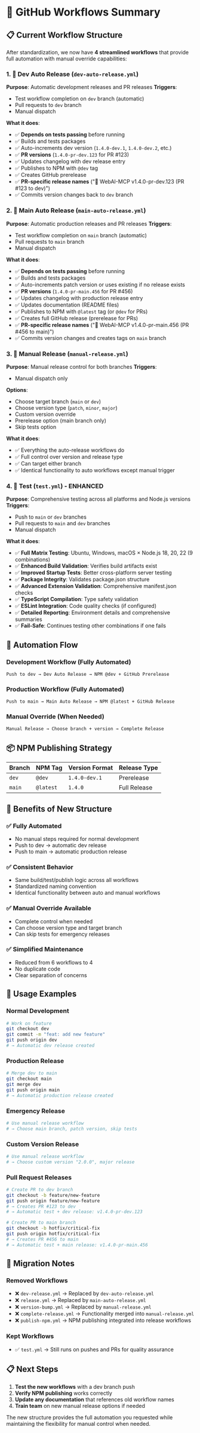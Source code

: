 # 🚀 GitHub Workflows Summary

## 📋 Current Workflow Structure

After standardization, we now have **4 streamlined workflows** that provide full automation with manual override capabilities:

### 1. **🧪 Dev Auto Release** (`dev-auto-release.yml`)
**Purpose**: Automatic development releases and PR releases
**Triggers**:
- Test workflow completion on `dev` branch (automatic)
- Pull requests to `dev` branch
- Manual dispatch

**What it does**:
- ✅ **Depends on tests passing** before running
- ✅ Builds and tests packages
- ✅ Auto-increments dev version (`1.4.0-dev.1`, `1.4.0-dev.2`, etc.)
- ✅ **PR versions** (`1.4.0-pr-dev.123` for PR #123)
- ✅ Updates changelog with dev release entry
- ✅ Publishes to NPM with `@dev` tag
- ✅ Creates GitHub prerelease
- ✅ **PR-specific release names** ("🔀 WebAI-MCP v1.4.0-pr-dev.123 (PR #123 to dev)")
- ✅ Commits version changes back to `dev` branch

### 2. **🚀 Main Auto Release** (`main-auto-release.yml`)
**Purpose**: Automatic production releases and PR releases
**Triggers**:
- Test workflow completion on `main` branch (automatic)
- Pull requests to `main` branch
- Manual dispatch

**What it does**:
- ✅ **Depends on tests passing** before running
- ✅ Builds and tests packages
- ✅ Auto-increments patch version or uses existing if no release exists
- ✅ **PR versions** (`1.4.0-pr-main.456` for PR #456)
- ✅ Updates changelog with production release entry
- ✅ Updates documentation (README files)
- ✅ Publishes to NPM with `@latest` tag (or `@dev` for PRs)
- ✅ Creates full GitHub release (prerelease for PRs)
- ✅ **PR-specific release names** ("🔀 WebAI-MCP v1.4.0-pr-main.456 (PR #456 to main)")
- ✅ Commits version changes and creates tags on `main` branch

### 3. **🔧 Manual Release** (`manual-release.yml`)
**Purpose**: Manual release control for both branches
**Triggers**:
- Manual dispatch only

**Options**:
- Choose target branch (`main` or `dev`)
- Choose version type (`patch`, `minor`, `major`)
- Custom version override
- Prerelease option (main branch only)
- Skip tests option

**What it does**:
- ✅ Everything the auto-release workflows do
- ✅ Full control over version and release type
- ✅ Can target either branch
- ✅ Identical functionality to auto workflows except manual trigger

### 4. **🧪 Test** (`test.yml`) - ENHANCED
**Purpose**: Comprehensive testing across all platforms and Node.js versions
**Triggers**:
- Push to `main` or `dev` branches
- Pull requests to `main` and `dev` branches
- Manual dispatch

**What it does**:
- ✅ **Full Matrix Testing**: Ubuntu, Windows, macOS × Node.js 18, 20, 22 (9 combinations)
- ✅ **Enhanced Build Validation**: Verifies build artifacts exist
- ✅ **Improved Startup Tests**: Better cross-platform server testing
- ✅ **Package Integrity**: Validates package.json structure
- ✅ **Advanced Extension Validation**: Comprehensive manifest.json checks
- ✅ **TypeScript Compilation**: Type safety validation
- ✅ **ESLint Integration**: Code quality checks (if configured)
- ✅ **Detailed Reporting**: Environment details and comprehensive summaries
- ✅ **Fail-Safe**: Continues testing other combinations if one fails

## 🔄 Automation Flow

### **Development Workflow (Fully Automated)**
```
Push to dev → Dev Auto Release → NPM @dev + GitHub Prerelease
```

### **Production Workflow (Fully Automated)**
```
Push to main → Main Auto Release → NPM @latest + GitHub Release
```

### **Manual Override (When Needed)**
```
Manual Release → Choose branch + version → Complete Release
```

## 📦 NPM Publishing Strategy

| Branch | NPM Tag | Version Format | Release Type |
|--------|---------|----------------|--------------|
| `dev` | `@dev` | `1.4.0-dev.1` | Prerelease |
| `main` | `@latest` | `1.4.0` | Full Release |

## 🎯 Benefits of New Structure

### ✅ **Fully Automated**
- No manual steps required for normal development
- Push to dev → automatic dev release
- Push to main → automatic production release

### ✅ **Consistent Behavior**
- Same build/test/publish logic across all workflows
- Standardized naming convention
- Identical functionality between auto and manual workflows

### ✅ **Manual Override Available**
- Complete control when needed
- Can choose version type and target branch
- Can skip tests for emergency releases

### ✅ **Simplified Maintenance**
- Reduced from 6 workflows to 4
- No duplicate code
- Clear separation of concerns

## 🚀 Usage Examples

### **Normal Development**
```bash
# Work on feature
git checkout dev
git commit -m "feat: add new feature"
git push origin dev
# → Automatic dev release created
```

### **Production Release**
```bash
# Merge dev to main
git checkout main
git merge dev
git push origin main
# → Automatic production release created
```

### **Emergency Release**
```bash
# Use manual release workflow
# → Choose main branch, patch version, skip tests
```

### **Custom Version Release**
```bash
# Use manual release workflow
# → Choose custom version "2.0.0", major release
```

### **Pull Request Releases**
```bash
# Create PR to dev branch
git checkout -b feature/new-feature
git push origin feature/new-feature
# → Creates PR #123 to dev
# → Automatic test + dev release: v1.4.0-pr-dev.123

# Create PR to main branch
git checkout -b hotfix/critical-fix
git push origin hotfix/critical-fix
# → Creates PR #456 to main
# → Automatic test + main release: v1.4.0-pr-main.456
```

## 🔧 Migration Notes

### **Removed Workflows**
- ❌ `dev-release.yml` → Replaced by `dev-auto-release.yml`
- ❌ `release.yml` → Replaced by `main-auto-release.yml`
- ❌ `version-bump.yml` → Replaced by `manual-release.yml`
- ❌ `complete-release.yml` → Functionality merged into `manual-release.yml`
- ❌ `publish-npm.yml` → NPM publishing integrated into release workflows

### **Kept Workflows**
- ✅ `test.yml` → Still runs on pushes and PRs for quality assurance

## 📋 Next Steps

1. **Test the new workflows** with a dev branch push
2. **Verify NPM publishing** works correctly
3. **Update any documentation** that references old workflow names
4. **Train team** on new manual release options if needed

The new structure provides the full automation you requested while maintaining the flexibility for manual control when needed.
